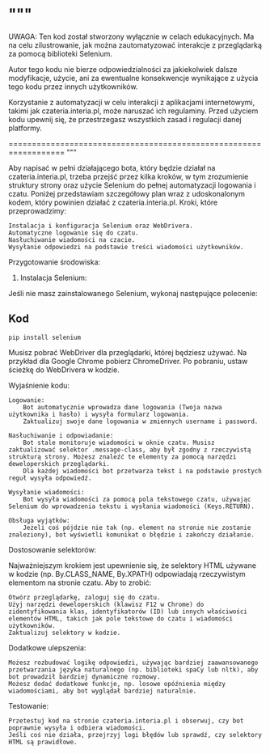 """
==================================================================
UWAGA: Ten kod został stworzony wyłącznie w celach edukacyjnych. 
Ma na celu zilustrowanie, jak można zautomatyzować interakcje 
z przeglądarką za pomocą biblioteki Selenium. 

Autor tego kodu nie bierze odpowiedzialności za jakiekolwiek 
dalsze modyfikacje, użycie, ani za ewentualne konsekwencje wynikające 
z użycia tego kodu przez innych użytkowników.

Korzystanie z automatyzacji w celu interakcji z aplikacjami 
internetowymi, takimi jak czateria.interia.pl, może naruszać ich 
regulaminy. Przed użyciem kodu upewnij się, że przestrzegasz 
wszystkich zasad i regulacji danej platformy.

==================================================================
"""




Aby napisać w pełni działającego bota, który będzie działał na czateria.interia.pl, trzeba przejść przez kilka kroków, w tym zrozumienie struktury strony oraz użycie Selenium do pełnej automatyzacji logowania i czatu. Poniżej przedstawiam szczegółowy plan wraz z udoskonalonym kodem, który powinien działać z czateria.interia.pl.
Kroki, które przeprowadzimy:

    Instalacja i konfiguracja Selenium oraz WebDrivera.
    Automatyczne logowanie się do czatu.
    Nasłuchiwanie wiadomości na czacie.
    Wysyłanie odpowiedzi na podstawie treści wiadomości użytkowników.

Przygotowanie środowiska:
1. Instalacja Selenium:

Jeśli nie masz zainstalowanego Selenium, wykonaj następujące polecenie:
## Kod
```
pip install selenium
```
Musisz pobrać WebDriver dla przeglądarki, której będziesz używać. 
Na przykład dla Google Chrome pobierz ChromeDriver. Po pobraniu, ustaw ścieżkę do WebDrivera w kodzie.

Wyjaśnienie kodu:

    Logowanie:
        Bot automatycznie wprowadza dane logowania (Twoja nazwa użytkownika i hasło) i wysyła formularz logowania.
        Zaktualizuj swoje dane logowania w zmiennych username i password.

    Nasłuchiwanie i odpowiadanie:
        Bot stale monitoruje wiadomości w oknie czatu. Musisz zaktualizować selektor .message-class, aby był zgodny z rzeczywistą strukturą strony. Możesz znaleźć te elementy za pomocą narzędzi deweloperskich przeglądarki.
        Dla każdej wiadomości bot przetwarza tekst i na podstawie prostych reguł wysyła odpowiedź.

    Wysyłanie wiadomości:
        Bot wysyła wiadomości za pomocą pola tekstowego czatu, używając Selenium do wprowadzenia tekstu i wysłania wiadomości (Keys.RETURN).

    Obsługa wyjątków:
        Jeżeli coś pójdzie nie tak (np. element na stronie nie zostanie znaleziony), bot wyświetli komunikat o błędzie i zakończy działanie.

Dostosowanie selektorów:

Najważniejszym krokiem jest upewnienie się, że selektory HTML używane w kodzie (np. By.CLASS_NAME, By.XPATH) odpowiadają rzeczywistym elementom na stronie czatu. Aby to zrobić:

    Otwórz przeglądarkę, zaloguj się do czatu.
    Użyj narzędzi deweloperskich (klawisz F12 w Chrome) do zidentyfikowania klas, identyfikatorów (ID) lub innych właściwości elementów HTML, takich jak pole tekstowe do czatu i wiadomości użytkowników.
    Zaktualizuj selektory w kodzie.

Dodatkowe ulepszenia:

    Możesz rozbudować logikę odpowiedzi, używając bardziej zaawansowanego przetwarzania języka naturalnego (np. biblioteki spaCy lub nltk), aby bot prowadził bardziej dynamiczne rozmowy.
    Możesz dodać dodatkowe funkcje, np. losowe opóźnienia między wiadomościami, aby bot wyglądał bardziej naturalnie.

Testowanie:

    Przetestuj kod na stronie czateria.interia.pl i obserwuj, czy bot poprawnie wysyła i odbiera wiadomości.
    Jeśli coś nie działa, przejrzyj logi błędów lub sprawdź, czy selektory HTML są prawidłowe.
